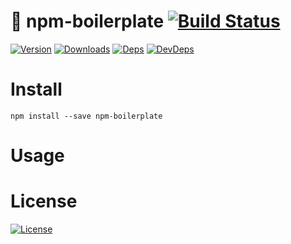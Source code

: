 # 🦄 npm-boilerplate [![Build Status][travis-image]][travis-url]
[![Version][npm-version-image]][npm-version-url] [![Downloads][npm-downloads-image]][npm-downloads-url] [![Deps][npm-deps-image]][npm-deps-url] [![DevDeps][npm-devdeps-image]][npm-devdeps-url]

# Install
```
npm install --save npm-boilerplate
```

# Usage

# License
[![License][git-license-image]][git-license-url]

[npm-version-url]: https://www.npmjs.com/package/npm-boilerplate
[npm-version-image]: https://img.shields.io/npm/v/npm-boilerplate.svg
[git-license-url]: https://github.com/moimikey/npm-boilerplate/blob/master/LICENSE
[git-license-image]: https://img.shields.io/github/license/moimikey/npm-boilerplate.svg
[npm-downloads-url]: https://www.npmjs.com/package/npm-boilerplate
[npm-downloads-image]: https://img.shields.io/npm/dm/npm-boilerplate.svg
[npm-deps-url]: https://david-dm.org/moimikey/npm-boilerplate
[npm-deps-image]: https://img.shields.io/david/moimikey/npm-boilerplate.svg
[npm-devdeps-url]: https://david-dm.org/moimikey/npm-boilerplate
[npm-devdeps-image]: https://img.shields.io/david/dev/moimikey/npm-boilerplate.svg
[travis-url]: https://travis-ci.org/moimikey/npm-boilerplate
[travis-image]: https://travis-ci.org/moimikey/npm-boilerplate.svg?branch=master
